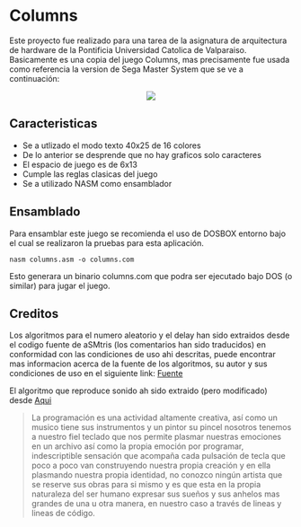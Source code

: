 # Columns

Este proyecto fue realizado para una tarea de la asignatura de arquitectura de hardware de la Pontificia Universidad Catolica
de Valparaiso. Basicamente es una copia del juego Columns, mas precisamente fue usada como referencia la version de Sega
Master System que se ve a continuación:

<p align='center'> <img src='http://www.sega-16.com/wp-content/uploads/2011/10/Hands-On-Columns-Master-System-2.gif'/> </p>

## Caracteristicas

  - Se a utlizado el modo texto 40x25 de 16 colores
  - De lo anterior se desprende que no hay graficos solo caracteres
  - El espacio de juego es de 6x13
  - Cumple las reglas clasicas del juego
  - Se a utilizado NASM como ensamblador

## Ensamblado

Para ensamblar este juego se recomienda el uso de DOSBOX entorno bajo el cual se realizaron la pruebas para
esta aplicación.

    nasm columns.asm -o columns.com

 Esto generara un binario columns.com que podra ser ejecutado bajo DOS (o similar) para jugar el juego.


## Creditos

Los algoritmos para el numero aleatorio y el delay han sido extraidos desde el codigo fuente de aSMtris (los comentarios han sido traducidos) en conformidad con las condiciones de uso ahi descritas, puede encontrar mas informacion acerca de la fuente
de los algoritmos, su autor y sus condiciones de uso en el siguiente link: [Fuente](http://sebastianmihai.com/main.php?t=96&n=aSMtris-Tetris-in-assembly-language-x86-16-bit)

El algoritmo que reproduce sonido ah sido extraido (pero modificado) desde [Aqui](http://www.edaboard.com/thread182595.html)

> La programación es una actividad altamente creativa, así como un musico tiene sus instrumentos y un pintor su pincel 
> nosotros tenemos a nuestro fiel teclado que nos permite plasmar nuestras emociones en un archivo así como la propia 
> emoción  por programar, indescriptible sensación que acompaña cada pulsación de tecla que poco a poco van construyendo
> nuestra propia creación y en ella plasmando nuestra propia identidad, no conozco ningún artista que se reserve sus obras
> para si mismo y es que esta en la propia naturaleza del ser humano expresar sus sueños y sus anhelos mas grandes de una
> u otra manera, en nuestro caso  a través de lineas y lineas de código.
